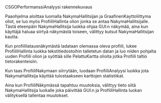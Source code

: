 CSGOPerformanssiAnalyysi rakennekuvaus

 Paaohjelma aloittaa luomalla NakymaHallitsijan ja GraafinenKayttoliittyma oliot, se luo myös ProfiiliHallinta olion jonka se antaa NakymaHallitsijalle.
Tästä eteenpäin NakymaHallitsija luokka ohjaa GUI:n näkymää, aina kun käyttäjä haluaa siirtyä näkymästä toiseen, välittyy kutsut NakymaHallitsijan kautta.

Kun profiililatausnäkymästä ladataan olemassa oleva profiili, lukee ProfiiliHallinta luokka tekstitiedostoihin talletetun datan ja luo niiden pohjalta uuden Profiili olion ja syöttää sille PelattuKartta olioita jotka Profiili taltio tietorakenteisiin.

Kun taas ProfiiliNakymaan siirrytään, luodaan ProfiiliAnalyysi luokka jota NakymaHallitsija käyttää tulostaakseen karttojen statistiikat.

Aina kun ProfiiliNäkymässä tapahtuu muutoksia, välittyy tieto siitä NakymaHallitsija luokalle joka päivittää GUI:n ja ProfiiliHallinta luokan välityksellä tallentaa muutokset.
